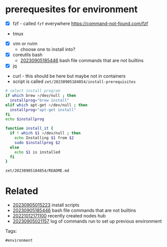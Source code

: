 # prerequesites for environment

- [x] fzf - called `fzf` everywhere https://command-not-found.com/fzf
- tmux
- [x] vim or nvim
  - choose one to install into?
- [x] coreutils bash
  - [20230905185446](/zet/20230905185446/README.md) bash file commands that are not builtins
- [x] jq
- curl - this should be here but maybe not in containers
- script is called `zet/20230905184854/install-prerequisites`

```bash
# select install program
if which brew >/dev/null ; then
  installprog="brew install"
elif which apt-get >/dev/null ; then
  installprog="apt-get install"
fi
echo $installprog

function install_it {
  if ! which $1 >/dev/null ; then
    echo Installing $1 from $2
    sudo $installprog $2
  else
    echo $1 is installed
  fi
}

```

` zet/20230905184854/README.md `

# Related

- [20230905015223](/zet/20230905015223/README.md) install scripts
- [20230905185446](/zet/20230905185446/README.md) bash file commands that are not builtins
- [20221012171100](/zet/20221012171100/README.md) recently created nodes hub
- [20230905021157](/zet/20230905021157/README.md) log of commands run to set up previous environment

Tags:

    #environment
